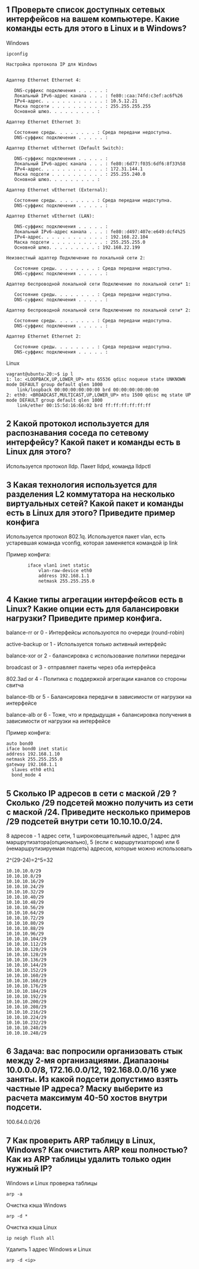 ## 1 Проверьте список доступных сетевых интерфейсов на вашем компьютере. Какие команды есть для этого в Linux и в Windows?

Windows

	ipconfig
	
	Настройка протокола IP для Windows
	
	
	Адаптер Ethernet Ethernet 4:
	
	   DNS-суффикс подключения . . . . . :
	   Локальный IPv6-адрес канала . . . : fe80::caa:74fd:c3ef:ac6f%26
	   IPv4-адрес. . . . . . . . . . . . : 10.5.12.21
	   Маска подсети . . . . . . . . . . : 255.255.255.255
	   Основной шлюз. . . . . . . . . :
	
	Адаптер Ethernet Ethernet 3:
	
	   Состояние среды. . . . . . . . : Среда передачи недоступна.
	   DNS-суффикс подключения . . . . . :
	
	Адаптер Ethernet vEthernet (Default Switch):
	
	   DNS-суффикс подключения . . . . . :
	   Локальный IPv6-адрес канала . . . : fe80::6d77:f035:6df6:8f33%58
	   IPv4-адрес. . . . . . . . . . . . : 172.31.144.1
	   Маска подсети . . . . . . . . . . : 255.255.240.0
	   Основной шлюз. . . . . . . . . :
	
	Адаптер Ethernet vEthernet (External):
	
	   Состояние среды. . . . . . . . : Среда передачи недоступна.
	   DNS-суффикс подключения . . . . . :
	
	Адаптер Ethernet vEthernet (LAN):
	
	   DNS-суффикс подключения . . . . . :
	   Локальный IPv6-адрес канала . . . : fe80::d497:407e:e649:dcf4%25
	   IPv4-адрес. . . . . . . . . . . . : 192.168.22.104
	   Маска подсети . . . . . . . . . . : 255.255.255.0
	   Основной шлюз. . . . . . . . . : 192.168.22.199
	
	Неизвестный адаптер Подключение по локальной сети 2:
	
	   Состояние среды. . . . . . . . : Среда передачи недоступна.
	   DNS-суффикс подключения . . . . . :
	
	Адаптер беспроводной локальной сети Подключение по локальной сети* 1:
	
	   Состояние среды. . . . . . . . : Среда передачи недоступна.
	   DNS-суффикс подключения . . . . . :
	
	Адаптер беспроводной локальной сети Подключение по локальной сети* 2:
	
	   Состояние среды. . . . . . . . : Среда передачи недоступна.
	   DNS-суффикс подключения . . . . . :
	
	Адаптер Ethernet Ethernet 2:
	
	   Состояние среды. . . . . . . . : Среда передачи недоступна.
	   DNS-суффикс подключения . . . . . :

Linux

	vagrant@ubuntu-20:~$ ip l
	1: lo: <LOOPBACK,UP,LOWER_UP> mtu 65536 qdisc noqueue state UNKNOWN mode DEFAULT group default qlen 1000
	    link/loopback 00:00:00:00:00:00 brd 00:00:00:00:00:00
	2: eth0: <BROADCAST,MULTICAST,UP,LOWER_UP> mtu 1500 qdisc mq state UP mode DEFAULT group default qlen 1000
	    link/ether 00:15:5d:16:66:02 brd ff:ff:ff:ff:ff:ff

## 2 Какой протокол используется для распознавания соседа по сетевому интерфейсу? Какой пакет и команды есть в Linux для этого?

Используется протокол lldp. Пакет lldpd, команда lldpctl

## 3 Какая технология используется для разделения L2 коммутатора на несколько виртуальных сетей? Какой пакет и команды есть в Linux для этого? Приведите пример конфига

Используется протокол 802.1q. Используется пакет vlan, есть устаревшая команда vconfig, которая заменяется командой ip link

Пример конфига:

	        iface vlan1 inet static
	            vlan-raw-device eth0
	            address 192.168.1.1
	            netmask 255.255.255.0
							
## 4 Какие типы агрегации интерфейсов есть в Linux? Какие опции есть для балансировки нагрузки? Приведите пример конфига.

balance-rr or 0 - Интерфейсы используются по очереди (round-robin)

active-backup or 1 - Используется только активный интерфейс

balance-xor or 2 - балансировка с использование политики передачи

broadcast or 3 - отправляет пакеты через оба интерфейса

802.3ad or 4 - Политика с поддержкой агрегации каналов со стороны свитча

balance-tlb or 5 - Балансировка передачи в зависимости от нагрузки на интерфейсе 

balance-alb or 6 - Тоже, что и предыдущая + балансировка получения в зависимости от нагрузки на интерфейсе

Пример конфига:

	auto bond0
	iface bond0 inet static
	address 192.168.1.10
	netmask 255.255.255.0
	gateway 192.168.1.1
	  slaves eth0 eth1
	  bond_mode 4

## 5 Сколько IP адресов в сети с маской /29 ? Сколько /29 подсетей можно получить из сети с маской /24. Приведите несколько примеров /29 подсетей внутри сети 10.10.10.0/24.

8 адресов - 1 адрес сети, 1 широковещательный адрес, 1 адрес для маршрутизатора(опционально), 5 (если с маршрутизатором) или 6 (немаршрутизируемая подсеть) адресов, которые можно использовать

2^(29-24)=2^5=32

	10.10.10.0/29
	10.10.10.8/29
	10.10.10.16/29
	10.10.10.24/29
	10.10.10.32/29
	10.10.10.40/29
	10.10.10.48/29
	10.10.10.56/29
	10.10.10.64/29
	10.10.10.72/29
	10.10.10.80/29
	10.10.10.88/29
	10.10.10.96/29
	10.10.10.104/29
	10.10.10.112/29
	10.10.10.120/29
	10.10.10.128/29
	10.10.10.136/29
	10.10.10.144/29
	10.10.10.152/29
	10.10.10.160/29
	10.10.10.168/29
	10.10.10.176/29
	10.10.10.184/29
	10.10.10.192/29
	10.10.10.200/29
	10.10.10.208/29
	10.10.10.216/29
	10.10.10.224/29
	10.10.10.232/29
	10.10.10.240/29
	10.10.10.248/29
	
## 6 Задача: вас попросили организовать стык между 2-мя организациями. Диапазоны 10.0.0.0/8, 172.16.0.0/12, 192.168.0.0/16 уже заняты. Из какой подсети допустимо взять частные IP адреса? Маску выберите из расчета максимум 40-50 хостов внутри подсети.

100.64.0.0/26

## 7 Как проверить ARP таблицу в Linux, Windows? Как очистить ARP кеш полностью? Как из ARP таблицы удалить только один нужный IP?

Windows и Linux проверка таблицы

	arp -a
	
Очистка кэша Windows

	arp -d *
	
Очистка кэша Linux

	ip neigh flush all
	
Удалить 1 адрес Windows и Linux

	arp -d <ip>
